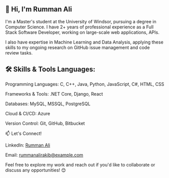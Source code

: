 ## 👋 Hi, I'm Rumman Ali
I'm a Master's student at the University of Windsor, pursuing a degree in Computer Science. I have 2+ years of professional experience as a Full Stack Software Developer, working on large-scale web applications, APIs.

I also have expertise in Machine Learning and Data Analysis, applying these skills to my ongoing research on GitHub issue management and code review tasks.

## 🛠 Skills & Tools Languages: 
Programming Languages: C, C++, Java, Python, JavaScript, C#, HTML, CSS  

Frameworks & Tools: .NET Core, Django, React  

Databases: MySQL, MSSQL, PostgreSQL  

Cloud & CI/CD: Azure  

Version Control: Git, GitHub, Bitbucket  


📫 Let's Connect!  

LinkedIn: [Rumman Ali ](https://www.linkedin.com/in/rumman-ali-5a08b0151/)  

Email: rummanalirakib@example.com  

Feel free to explore my work and reach out if you'd like to collaborate or discuss any opportunities! 😊
